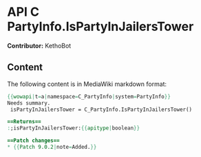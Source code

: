 # API C PartyInfo.IsPartyInJailersTower

**Contributor:** KethoBot

## Content

The following content is in MediaWiki markdown format:

```mediawiki
{{wowapi|t=a|namespace=C_PartyInfo|system=PartyInfo}}
Needs summary.
 isPartyInJailersTower = C_PartyInfo.IsPartyInJailersTower()

==Returns==
:;isPartyInJailersTower:{{apitype|boolean}}

==Patch changes==
* {{Patch 9.0.2|note=Added.}}
```
